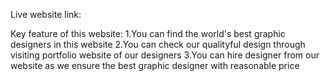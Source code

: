 Live website link: 


Key feature of this website:
1.You can find the world's best graphic designers in this website
2.You can check our qualityful design through visiting portfolio website of our designers
3.You can hire designer from our website as we ensure the best graphic designer with reasonable price 